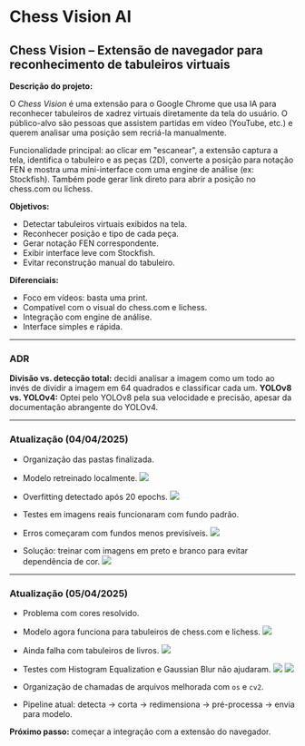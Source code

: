 # Chess Vision AI

## Chess Vision – Extensão de navegador para reconhecimento de tabuleiros virtuais

**Descrição do projeto:**

O *Chess Vision* é uma extensão para o Google Chrome que usa IA para reconhecer tabuleiros de xadrez virtuais diretamente da tela do usuário. O público-alvo são pessoas que assistem partidas em vídeo (YouTube, etc.) e querem analisar uma posição sem recriá-la manualmente.

Funcionalidade principal: ao clicar em "escanear", a extensão captura a tela, identifica o tabuleiro e as peças (2D), converte a posição para notação FEN e mostra uma mini-interface com uma engine de análise (ex: Stockfish). Também pode gerar link direto para abrir a posição no chess.com ou lichess.

**Objetivos:**

* Detectar tabuleiros virtuais exibidos na tela.
* Reconhecer posição e tipo de cada peça.
* Gerar notação FEN correspondente.
* Exibir interface leve com Stockfish.
* Evitar reconstrução manual do tabuleiro.

**Diferenciais:**

* Foco em vídeos: basta uma print.
* Compatível com o visual do chess.com e lichess.
* Integração com engine de análise.
* Interface simples e rápida.

---

### ADR

**Divisão vs. detecção total:** decidi analisar a imagem como um todo ao invés de dividir a imagem em 64 quadrados e classificar cada um.
**YOLOv8 vs. YOLOv4:** Optei pelo YOLOv8 pela sua velocidade e precisão, apesar da documentação abrangente do YOLOv4.

---

### Atualização (04/04/2025)

* Organização das pastas finalizada.
* Modelo retreinado localmente.
![](img/trainImg.png)

* Overfitting detectado após 20 epochs.
![](img/trainImg2.png)

* Testes em imagens reais funcionaram com fundo padrão.
* Erros começaram com fundos menos previsíveis.
![](img/beforeChessImg.jpg)

* Solução: treinar com imagens em preto e branco para evitar dependência de cor.
![](img/afterChessImg.jpg)

---

### Atualização (05/04/2025)

* Problema com cores resolvido.
* Modelo agora funciona para tabuleiros de chess.com e lichess.
![](img/lichesBoard.jpg)

* Ainda falha com tabuleiros de livros.
![](img/bookChessImg.jpg)

* Testes com Histogram Equalization e Gaussian Blur não ajudaram.
![](img/histogram_equalized.png) 
![](img/gaussian_blur.png)

* Organização de chamadas de arquivos melhorada com `os` e `cv2`.
* Pipeline atual: detecta → corta → redimensiona → pré-processa → envia para modelo.

**Próximo passo:** começar a integração com a extensão do navegador.

